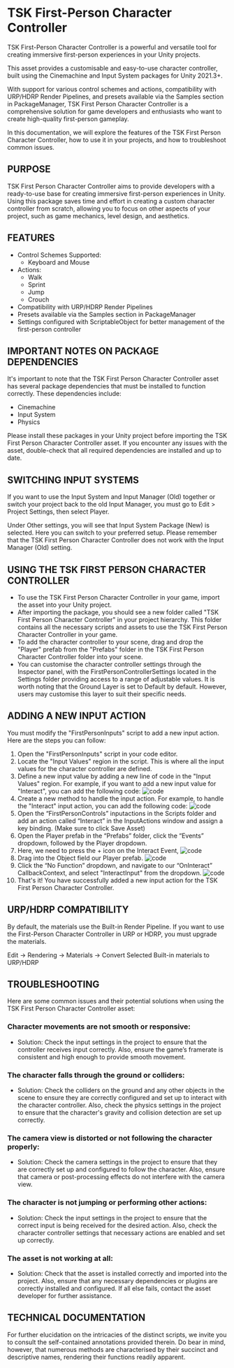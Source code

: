 # TSK First-Person Character Controller

TSK First-Person Character Controller is a powerful and versatile tool for creating immersive first-person experiences in your Unity projects.

This asset provides a customisable and easy-to-use character controller, built using the Cinemachine and Input System packages for Unity 2021.3+.

With support for various control schemes and actions, compatibility with URP/HDRP Render Pipelines, and presets available via the Samples section in PackageManager, TSK First Person Character Controller is a comprehensive solution for game developers and enthusiasts who want to create high-quality first-person gameplay.

In this documentation, we will explore the features of the TSK First Person Character Controller, how to use it in your projects, and how to troubleshoot common issues.

## PURPOSE

TSK First Person Character Controller aims to provide developers with a ready-to-use base for creating immersive first-person experiences in Unity. Using this package saves time and effort in creating a custom character controller from scratch, allowing you to focus on other aspects of your project, such as game mechanics, level design, and aesthetics.

## FEATURES

-   Control Schemes Supported:
    -   Keyboard and Mouse
-   Actions:
    -   Walk
    -   Sprint
    -   Jump
    -   Crouch
-   Compatibility with URP/HDRP Render Pipelines
-   Presets available via the Samples section in PackageManager
-   Settings configured with ScriptableObject for better management of the first-person controller

## IMPORTANT NOTES ON PACKAGE DEPENDENCIES

It's important to note that the TSK First Person Character Controller asset has several package dependencies that must be installed to function correctly. These dependencies include:

-   Cinemachine
-   Input System
-   Physics

Please install these packages in your Unity project before importing the TSK First Person Character Controller asset. If you encounter any issues with the asset, double-check that all required dependencies are installed and up to date.

## SWITCHING INPUT SYSTEMS

If you want to use the Input System and Input Manager (Old) together or switch your project back to the old Input Manager, you must go to Edit > Project Settings, then select Player.

Under Other settings, you will see that Input System Package (New) is selected. Here you can switch to your preferred setup. Please remember that the TSK First Person Character Controller does not work with the Input Manager (Old) setting.

## USING THE TSK FIRST PERSON CHARACTER CONTROLLER

-   To use the TSK First Person Character Controller in your game, import the asset into your Unity project.
-   After importing the package, you should see a new folder called "TSK First Person Character Controller" in your project hierarchy. This folder contains all the necessary scripts and assets to use the TSK First Person Character Controller in your game.
-   To add the character controller to your scene, drag and drop the "Player" prefab from the "Prefabs" folder in the TSK First Person Character Controller folder into your scene.
-   You can customise the character controller settings through the Inspector panel, with the FirstPersonControllerSettings located in the Settings folder providing access to a range of adjustable values. It is worth noting that the Ground Layer is set to Default by default. However, users may customise this layer to suit their specific needs.

## ADDING A NEW INPUT ACTION

You must modify the "FirstPersonInputs" script to add a new input action. Here are the steps you can follow:

1. Open the "FirstPersonInputs" script in your code editor.
2. Locate the "Input Values" region in the script. This is where all the input values for the character controller are defined.
3. Define a new input value by adding a new line of code in the "Input Values" region. For example, if you want to add a new input value for "Interact", you can add the following code:
   ![code](images/Picture1.png)
4. Create a new method to handle the input action. For example, to handle the "Interact" input action, you can add the following code:
   ![code](images/Picture2.png)
5. Open the “FirstPersonControls” inputactions in the Scripts folder and add an action called “Interact” in the InputActions window and assign a key binding. (Make sure to click Save Asset)
6. Open the Player prefab in the “Prefabs” folder, click the “Events” dropdown, followed by the Player dropdown.
7. Here, we need to press the + icon on the Interact Event,
   ![code](images/Picture3.png)
8. Drag into the Object field our Player prefab.
   ![code](images/Picture4.png)
9. Click the “No Function” dropdown, and navigate to our “OnInteract” CallbackContext, and select "InteractInput" from the dropdown.
   ![code](images/Picture5.png)
10. That's it! You have successfully added a new input action for the TSK First Person Character Controller.

## URP/HDRP COMPATIBILITY

By default, the materials use the Built-in Render Pipeline. If you want to use the First-Person Character Controller in URP or HDRP, you must upgrade the materials.

Edit -> Rendering -> Materials -> Convert Selected Built-in materials to URP/HDRP

## TROUBLESHOOTING

Here are some common issues and their potential solutions when using the TSK First Person Character Controller asset:

### Character movements are not smooth or responsive:

-   Solution: Check the input settings in the project to ensure that the controller receives input correctly. Also, ensure the game’s framerate is consistent and high enough to provide smooth movement.

### The character falls through the ground or colliders:

-   Solution: Check the colliders on the ground and any other objects in the scene to ensure they are correctly configured and set up to interact with the character controller. Also, check the physics settings in the project to ensure that the character's gravity and collision detection are set up correctly.

### The camera view is distorted or not following the character properly:

-   Solution: Check the camera settings in the project to ensure that they are correctly set up and configured to follow the character. Also, ensure that camera or post-processing effects do not interfere with the camera view.

### The character is not jumping or performing other actions:

-   Solution: Check the input settings in the project to ensure that the correct input is being received for the desired action. Also, check the character controller settings that necessary actions are enabled and set up correctly.

### The asset is not working at all:

-   Solution: Check that the asset is installed correctly and imported into the project. Also, ensure that any necessary dependencies or plugins are correctly installed and configured. If all else fails, contact the asset developer for further assistance.

## TECHNICAL DOCUMENTATION

For further elucidation on the intricacies of the distinct scripts, we invite you to consult the self-contained annotations provided therein. Do bear in mind, however, that numerous methods are characterised by their succinct and descriptive names, rendering their functions readily apparent.

